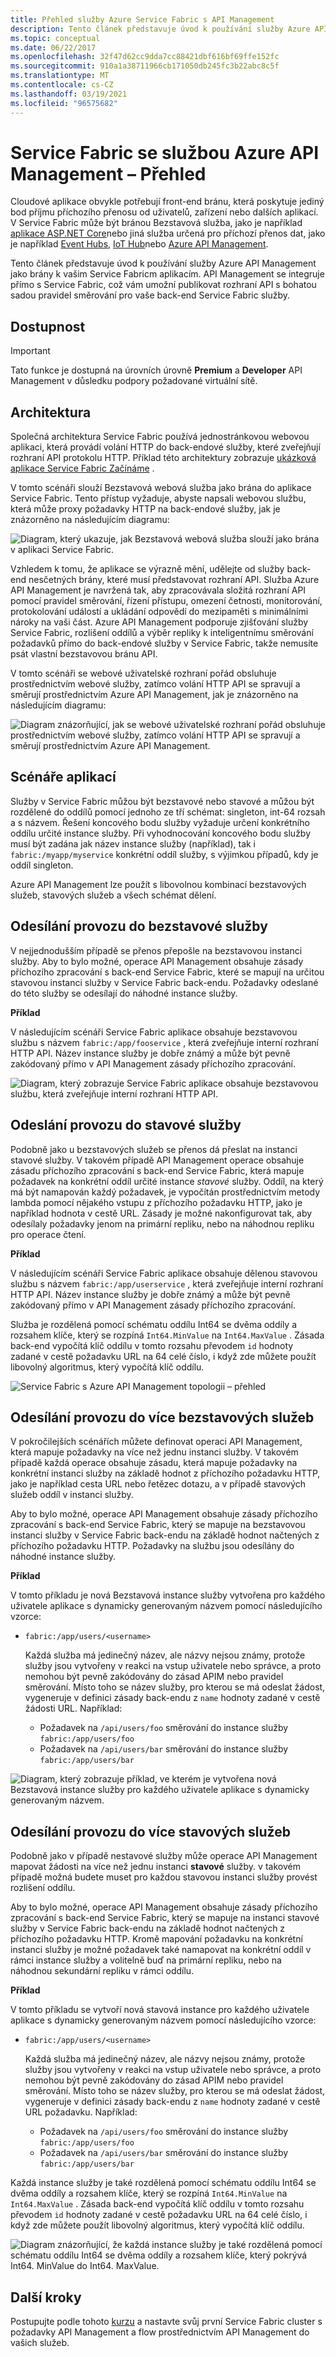 ```yaml
---
title: Přehled služby Azure Service Fabric s API Management
description: Tento článek představuje úvod k používání služby Azure API Management jako brány k vašim Service Fabricm aplikacím.
ms.topic: conceptual
ms.date: 06/22/2017
ms.openlocfilehash: 32f47d62cc9dda7cc88421dbf616bf69ffe152fc
ms.sourcegitcommit: 910a1a38711966cb171050db245fc3b22abc8c5f
ms.translationtype: MT
ms.contentlocale: cs-CZ
ms.lasthandoff: 03/19/2021
ms.locfileid: "96575682"
---
```

# <a name="service-fabric-with-azure-api-management-overview"></a>Service Fabric se službou Azure API Management – Přehled

Cloudové aplikace obvykle potřebují front-end bránu, která poskytuje jediný bod příjmu příchozího přenosu od uživatelů, zařízení nebo dalších aplikací. V Service Fabric může být bránou Bezstavová služba, jako je například [aplikace ASP.NET Core](service-fabric-reliable-services-communication-aspnetcore.md)nebo jiná služba určená pro příchozí přenos dat, jako je například [Event Hubs](../event-hubs/index.yml), [IoT Hub](../iot-hub/index.yml)nebo [Azure API Management](../api-management/index.yml).

Tento článek představuje úvod k používání služby Azure API Management jako brány k vašim Service Fabricm aplikacím. API Management se integruje přímo s Service Fabric, což vám umožní publikovat rozhraní API s bohatou sadou pravidel směrování pro vaše back-end Service Fabric služby.

## <a name="availability"></a>Dostupnost

> [!IMPORTANT]
> Tato funkce je dostupná na úrovních úrovně **Premium** a **Developer** API Management v důsledku podpory požadované virtuální sítě.

## <a name="architecture"></a>Architektura

Společná architektura Service Fabric používá jednostránkovou webovou aplikaci, která provádí volání HTTP do back-endové služby, které zveřejňují rozhraní API protokolu HTTP. Příklad této architektury zobrazuje [ukázková aplikace Service Fabric Začínáme](https://github.com/Azure-Samples/service-fabric-dotnet-getting-started) .

V tomto scénáři slouží Bezstavová webová služba jako brána do aplikace Service Fabric. Tento přístup vyžaduje, abyste napsali webovou službu, která může proxy požadavky HTTP na back-endové služby, jak je znázorněno na následujícím diagramu:

![Diagram, který ukazuje, jak Bezstavová webová služba slouží jako brána v aplikaci Service Fabric.][sf-web-app-stateless-gateway]

Vzhledem k tomu, že aplikace se výrazně mění, udělejte od služby back-end nesčetných brány, které musí představovat rozhraní API. Služba Azure API Management je navržená tak, aby zpracovávala složitá rozhraní API pomocí pravidel směrování, řízení přístupu, omezení četnosti, monitorování, protokolování událostí a ukládání odpovědí do mezipaměti s minimálními nároky na vaši část. Azure API Management podporuje zjišťování služby Service Fabric, rozlišení oddílů a výběr repliky k inteligentnímu směrování požadavků přímo do back-endové služby v Service Fabric, takže nemusíte psát vlastní bezstavovou bránu API. 

V tomto scénáři se webové uživatelské rozhraní pořád obsluhuje prostřednictvím webové služby, zatímco volání HTTP API se spravují a směrují prostřednictvím Azure API Management, jak je znázorněno na následujícím diagramu:

![Diagram znázorňující, jak se webové uživatelské rozhraní pořád obsluhuje prostřednictvím webové služby, zatímco volání HTTP API se spravují a směrují prostřednictvím Azure API Management.][sf-apim-web-app]

## <a name="application-scenarios"></a>Scénáře aplikací

Služby v Service Fabric můžou být bezstavové nebo stavové a můžou být rozdělené do oddílů pomocí jednoho ze tří schémat: singleton, int-64 rozsah a s názvem. Řešení koncového bodu služby vyžaduje určení konkrétního oddílu určité instance služby. Při vyhodnocování koncového bodu služby musí být zadána jak název instance služby (například), tak i `fabric:/myapp/myservice` konkrétní oddíl služby, s výjimkou případů, kdy je oddíl singleton.

Azure API Management lze použít s libovolnou kombinací bezstavových služeb, stavových služeb a všech schémat dělení.

## <a name="send-traffic-to-a-stateless-service"></a>Odesílání provozu do bezstavové služby

V nejjednodušším případě se přenos přepošle na bezstavovou instanci služby. Aby to bylo možné, operace API Management obsahuje zásady příchozího zpracování s back-end Service Fabric, které se mapují na určitou stavovou instanci služby v Service Fabric back-endu. Požadavky odeslané do této služby se odesílají do náhodné instance služby.

**Příklad**

V následujícím scénáři Service Fabric aplikace obsahuje bezstavovou službu s názvem `fabric:/app/fooservice` , která zveřejňuje interní rozhraní HTTP API. Název instance služby je dobře známý a může být pevně zakódovaný přímo v API Management zásady příchozího zpracování. 

![Diagram, který zobrazuje Service Fabric aplikace obsahuje bezstavovou službu, která zveřejňuje interní rozhraní HTTP API.][sf-apim-static-stateless]

## <a name="send-traffic-to-a-stateful-service"></a>Odeslání provozu do stavové služby

Podobně jako u bezstavových služeb se přenos dá přeslat na instanci stavové služby. V takovém případě API Management operace obsahuje zásadu příchozího zpracování s back-end Service Fabric, která mapuje požadavek na konkrétní oddíl určité instance *stavové* služby. Oddíl, na který má být namapován každý požadavek, je vypočítán prostřednictvím metody lambda pomocí nějakého vstupu z příchozího požadavku HTTP, jako je například hodnota v cestě URL. Zásady je možné nakonfigurovat tak, aby odesílaly požadavky jenom na primární repliku, nebo na náhodnou repliku pro operace čtení.

**Příklad**

V následujícím scénáři Service Fabric aplikace obsahuje dělenou stavovou službu s názvem `fabric:/app/userservice` , která zveřejňuje interní rozhraní HTTP API. Název instance služby je dobře známý a může být pevně zakódovaný přímo v API Management zásady příchozího zpracování.  

Služba je rozdělená pomocí schématu oddílu Int64 se dvěma oddíly a rozsahem klíče, který se rozpíná `Int64.MinValue` na `Int64.MaxValue` . Zásada back-end vypočítá klíč oddílu v tomto rozsahu převodem `id` hodnoty zadané v cestě požadavku URL na 64 celé číslo, i když zde můžete použít libovolný algoritmus, který vypočítá klíč oddílu. 

![Service Fabric s Azure API Management topologii – přehled][sf-apim-static-stateful]

## <a name="send-traffic-to-multiple-stateless-services"></a>Odesílání provozu do více bezstavových služeb

V pokročilejších scénářích můžete definovat operaci API Management, která mapuje požadavky na více než jednu instanci služby. V takovém případě každá operace obsahuje zásadu, která mapuje požadavky na konkrétní instanci služby na základě hodnot z příchozího požadavku HTTP, jako je například cesta URL nebo řetězec dotazu, a v případě stavových služeb oddíl v instanci služby.

Aby to bylo možné, operace API Management obsahuje zásady příchozího zpracování s back-end Service Fabric, který se mapuje na bezstavovou instanci služby v Service Fabric back-endu na základě hodnot načtených z příchozího požadavku HTTP. Požadavky na službu jsou odesílány do náhodné instance služby.

**Příklad**

V tomto příkladu je nová Bezstavová instance služby vytvořena pro každého uživatele aplikace s dynamicky generovaným názvem pomocí následujícího vzorce:

- `fabric:/app/users/<username>`

  Každá služba má jedinečný název, ale názvy nejsou známy, protože služby jsou vytvořeny v reakci na vstup uživatele nebo správce, a proto nemohou být pevně zakódovány do zásad APIM nebo pravidel směrování. Místo toho se název služby, pro kterou se má odeslat žádost, vygeneruje v definici zásady back-endu z `name` hodnoty zadané v cestě žádosti URL. Například:

  - Požadavek na `/api/users/foo` směrování do instance služby `fabric:/app/users/foo`
  - Požadavek na `/api/users/bar` směrování do instance služby `fabric:/app/users/bar`

![Diagram, který zobrazuje příklad, ve kterém je vytvořena nová Bezstavová instance služby pro každého uživatele aplikace s dynamicky generovaným názvem.][sf-apim-dynamic-stateless]

## <a name="send-traffic-to-multiple-stateful-services"></a>Odesílání provozu do více stavových služeb

Podobně jako v případě nestavové služby může operace API Management mapovat žádosti na více než jednu instanci **stavové** služby. v takovém případě možná budete muset pro každou stavovou instanci služby provést rozlišení oddílu.

Aby to bylo možné, operace API Management obsahuje zásady příchozího zpracování s back-end Service Fabric, který se mapuje na instanci stavové služby v Service Fabric back-endu na základě hodnot načtených z příchozího požadavku HTTP. Kromě mapování požadavku na konkrétní instanci služby je možné požadavek také namapovat na konkrétní oddíl v rámci instance služby a volitelně buď na primární repliku, nebo na náhodnou sekundární repliku v rámci oddílu.

**Příklad**

V tomto příkladu se vytvoří nová stavová instance pro každého uživatele aplikace s dynamicky generovaným názvem pomocí následujícího vzorce:

- `fabric:/app/users/<username>`

  Každá služba má jedinečný název, ale názvy nejsou známy, protože služby jsou vytvořeny v reakci na vstup uživatele nebo správce, a proto nemohou být pevně zakódovány do zásad APIM nebo pravidel směrování. Místo toho se název služby, pro kterou se má odeslat žádost, vygeneruje v definici zásady back-endu z `name` hodnoty zadané v cestě URL požadavku. Například:

  - Požadavek na `/api/users/foo` směrování do instance služby `fabric:/app/users/foo`
  - Požadavek na `/api/users/bar` směrování do instance služby `fabric:/app/users/bar`

Každá instance služby je také rozdělená pomocí schématu oddílu Int64 se dvěma oddíly a rozsahem klíče, který se rozpíná `Int64.MinValue` na `Int64.MaxValue` . Zásada back-end vypočítá klíč oddílu v tomto rozsahu převodem `id` hodnoty zadané v cestě požadavku URL na 64 celé číslo, i když zde můžete použít libovolný algoritmus, který vypočítá klíč oddílu. 

![Diagram znázorňující, že každá instance služby je také rozdělená pomocí schématu oddílu Int64 se dvěma oddíly a rozsahem klíče, který pokrývá Int64. MinValue do Int64. MaxValue.][sf-apim-dynamic-stateful]

## <a name="next-steps"></a>Další kroky

Postupujte podle tohoto [kurzu](service-fabric-tutorial-deploy-api-management.md) a nastavte svůj první Service Fabric cluster s požadavky API Management a flow prostřednictvím API Management do vašich služeb.

<!-- links -->

<!-- pics -->
[sf-apim-web-app]: ./media/service-fabric-api-management-overview/sf-apim-web-app.png
[sf-web-app-stateless-gateway]: ./media/service-fabric-api-management-overview/sf-web-app-stateless-gateway.png
[sf-apim-static-stateless]: ./media/service-fabric-api-management-overview/sf-apim-static-stateless.png
[sf-apim-static-stateful]: ./media/service-fabric-api-management-overview/sf-apim-static-stateful.png
[sf-apim-dynamic-stateless]: ./media/service-fabric-api-management-overview/sf-apim-dynamic-stateless.png
[sf-apim-dynamic-stateful]: ./media/service-fabric-api-management-overview/sf-apim-dynamic-stateful.png
